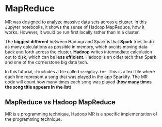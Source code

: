 # MapReduce
MR was designed to analyze massive data sets across a cluster. In this Jupyter notebooks, it shows the sense of Hadoop MapReduce, how it works. However, it would be run first locally rather than in a cluster.

The **biggest different** between Hadoop and Spark is that **Spark** tries to do as many calculations as possible in memory, which avoids moving data back and forth across the cluster.
**Hadoop** writes intermediate calculation out to disk, which can be **less efficient**. Hadoop is an older tech than Spark and one of the cornerstone big data tech.

In this tutorial, it includes a file called `songplay.txt`. This is a text file where each line represent a song that was played in the app Sparkify. The MR code will
count how many times each song was played (**how many times the song title appears in the list**)

## MapReduce vs Hadoop MapReduce

MR is a programming technique, Hadoop MR is a specific implementation of the programming technique.
